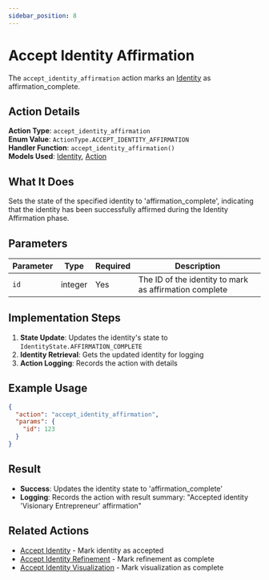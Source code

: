```yaml
---
sidebar_position: 8
---
```


# Accept Identity Affirmation

The `accept_identity_affirmation` action marks an [Identity](/docs/database/models/identity) as affirmation_complete.

## Action Details

**Action Type**: `accept_identity_affirmation`  
**Enum Value**: `ActionType.ACCEPT_IDENTITY_AFFIRMATION`  
**Handler Function**: `accept_identity_affirmation()`  
**Models Used**: [Identity](/docs/database/models/identity), [Action](/docs/database/models/action)

## What It Does

Sets the state of the specified identity to 'affirmation_complete', indicating that the identity has been successfully affirmed during the Identity Affirmation phase.

## Parameters

| Parameter | Type | Required | Description |
|-----------|------|----------|-------------|
| `id` | integer | Yes | The ID of the identity to mark as affirmation complete |

## Implementation Steps

1. **State Update**: Updates the identity's state to `IdentityState.AFFIRMATION_COMPLETE`
2. **Identity Retrieval**: Gets the updated identity for logging
3. **Action Logging**: Records the action with details

## Example Usage

```json
{
  "action": "accept_identity_affirmation",
  "params": {
    "id": 123
  }
}
```

## Result

- **Success**: Updates the identity state to 'affirmation_complete'
- **Logging**: Records the action with result summary: "Accepted identity 'Visionary Entrepreneur' affirmation"

## Related Actions

- [Accept Identity](accept-identity) - Mark identity as accepted
- [Accept Identity Refinement](accept-identity-refinement) - Mark refinement as complete
- [Accept Identity Visualization](accept-identity-visualization) - Mark visualization as complete
